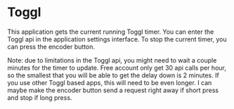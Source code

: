 # Toggl

This application gets the current running Toggl timer. You can enter the Toggl api in the application settings interface. To stop the current timer, you can press the encoder button. 

Note: due to limitations in the Toggl api, you might need to wait a couple minutes for the timer to update. Free account only get 30 api calls per hour, so the smallest that you will be able to get the delay down is 2 minutes. If you use other Toggl based apps, this will need to be even longer. I can maybe make the encoder button send a request right away if short press and stop if long press. 



